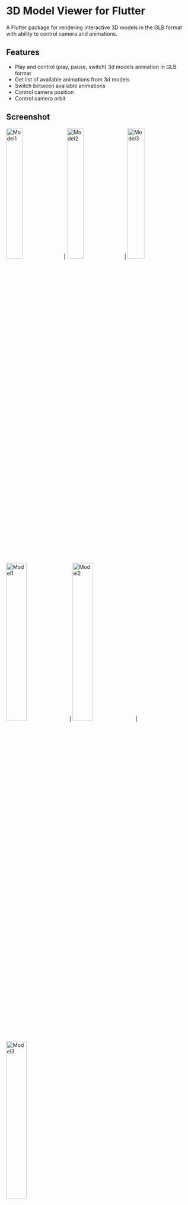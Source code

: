 # 3D Model Viewer for Flutter

A Flutter package for rendering interactive 3D models in the GLB format with ability to control camera and animations.

## Features

- Play and control (play, pause, switch) 3d models animation in GLB format
- Get list of available animations from 3d models
- Switch between available animations
- Control camera position
- Control camera orbit

## Screenshot


<!-- <img src="https://github.com/m-r-davari/flutter_3d_controller/blob/main/example/samples/model1.gif" alt="model1" width="25%" loading="lazy"/> -->
<!-- <img src="https://github.com/m-r-davari/flutter_3d_controller/blob/main/example/samples/model2.gif" alt="model2" width="25%" loading="lazy"/> -->
<!-- <img src="https://github.com/m-r-davari/flutter_3d_controller/blob/main/example/samples/model3.gif" alt="model3" width="25%" loading="lazy"/> -->

<img src="https://github.com/m-r-davari/flutter_3d_controller/blob/main/example/samples/sc1.png" alt="Model1" width="30%"/> | <img src="https://github.com/m-r-davari/flutter_3d_controller/blob/main/example/samples/sc2.png" alt="Model2" width="30%"/> | <img src="https://github.com/m-r-davari/flutter_3d_controller/blob/main/example/samples/sc3.png" alt="Model3" width="30%"/>
<img src="https://github.com/m-r-davari/flutter_3d_controller/blob/main/example/samples/model1.gif" alt="Model1" width="33%"/> | <img src="https://github.com/m-r-davari/flutter_3d_controller/blob/main/example/samples/model2.gif" alt="Model2" width="33%"/> | <img src="https://github.com/m-r-davari/flutter_3d_controller/blob/main/example/samples/model3.gif" alt="Model3" width="33%"/>


## Compatibility

- Android
- iOS
- Web

## Notes

For now this package only support GLB format, other 3d formats coming soon.

## Installation

### `pubspec.yaml`

```yaml
dependencies:
  flutter_3d_controller: ^0.0.3
```

### `AndroidManifest.xml` (Android 9+ only)

To use this widget on Android 9+ devices, your app must be permitted to make an HTTP connection to `http://localhost:XXXXX`.
Android 9 (API level 28) changed the default for [`android:usesCleartextTraffic`] from `true` to `false`,
so you will need to configure your app's `android/app/src/main/AndroidManifest.xml` as follows:

```diff
     <application
        android:name="${applicationName}"
        android:icon="@mipmap/ic_launcher"
-       android:label="example">
+       android:label="example"
+       android:usesCleartextTraffic="true">
        <activity
            android:name=".MainActivity"
```

This does not affect Android 8 and earlier. See [#7] for more information.

### `app/build.gradle` (Android only)

Change minSdkVersion to 21.

    defaultConfig {
        ...
        minSdkVersion 21
        ...
    }

### `Info.plist` (iOS only)

To use this widget on iOS, you need to opt-in to the embedded views preview
by adding a boolean property to your app's `ios/Runner/Info.plist` file, with
the key `io.flutter.embedded_views_preview` and the value `YES`:

```xml
  <key>io.flutter.embedded_views_preview</key>
  <true/>
```

### `web/index.html` (Web only)

Modify the `<head>` tag of your `web/index.html` to load the JavaScript, like so:

```html
<head>

  <!-- Other stuff -->

  <script type="module" src="./assets/packages/flutter_3d_controller/assets/model-viewer.min.js" defer></script>
</head>
```
